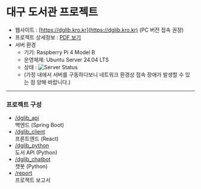 # 대구 도서관 프로젝트

- 웹사이트 : [https://dglib.kro.kr](https://dglib.kro.kr) (PC 버전 접속 권장)
- 프로젝트 상세정보 : [PDF 보기](https://github.com/1Hunnit-Square/DaeguLibrary/blob/main/report/%EB%8C%80%EA%B5%AC%EB%8F%84%EC%84%9C%EA%B4%80%20PPT.pdf)
- 서버 환경  
  - 기기: Raspberry Pi 4 Model B  
  - 운영체제: Ubuntu Server 24.04 LTS
  - 상태 : ![Server Status](https://img.shields.io/website?url=https%3A%2F%2Fdglib.kro.kr&up_message=Online&down_message=Offline&up_color=brightgreen&down_color=red)
  - (가정 내에서 서버를 구동하다보니 네트워크 환경상 접속 장애가 발생할 수 있는 점 양해 바랍니다.)

---

### 프로젝트 구성

- [/dglib_api](https://github.com/1Hunnit-Square/DaeguLibrary/tree/main/dglib_api)  
  백엔드 (Spring Boot)  
- [/dglib_client](https://github.com/1Hunnit-Square/DaeguLibrary/tree/main/dglib_client)  
  프론트엔드 (React)  
- [/dglib_python](https://github.com/1Hunnit-Square/DaeguLibrary/tree/main/dglib_python)  
  도서 API (Python)  
- [/dglib_chatbot](https://github.com/1Hunnit-Square/DaeguLibrary/tree/main/dglib_chatbot)  
  챗봇 (Python)  
- [/report](https://github.com/1Hunnit-Square/DaeguLibrary/tree/main/report)  
  프로젝트 보고서

